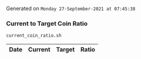 Generated on `Monday 27-September-2021 at 07:45:38`

### Current to Target Coin Ratio
`current_coin_ratio.sh`

Date|Current|Target|Ratio
---|---|---|---
